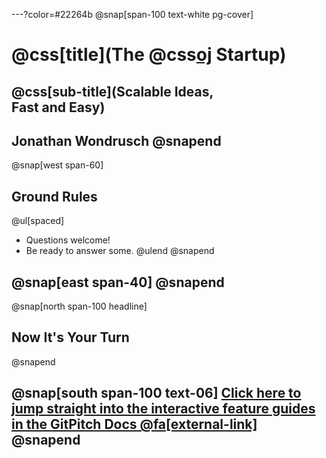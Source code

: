 ---?color=#22264b
@snap[span-100 text-white pg-cover]
# @css[title](The @css[oj](Serverless) Startup)
## @css[sub-title](Scalable Ideas,<br/>Fast and Easy)

**Jonathan Wondrusch**
@snapend
---

@snap[west span-60]
## Ground Rules
@ul[spaced]
- Questions welcome!
- Be ready to answer some.
@ulend
@snapend

@snap[east span-40]
@snapend
---

@snap[north span-100 headline]
## Now It's Your Turn
@snapend

@snap[south span-100 text-06]
[Click here to jump straight into the interactive feature guides in the GitPitch Docs @fa[external-link]](https://gitpitch.com/docs/getting-started/tutorial/)
@snapend
---